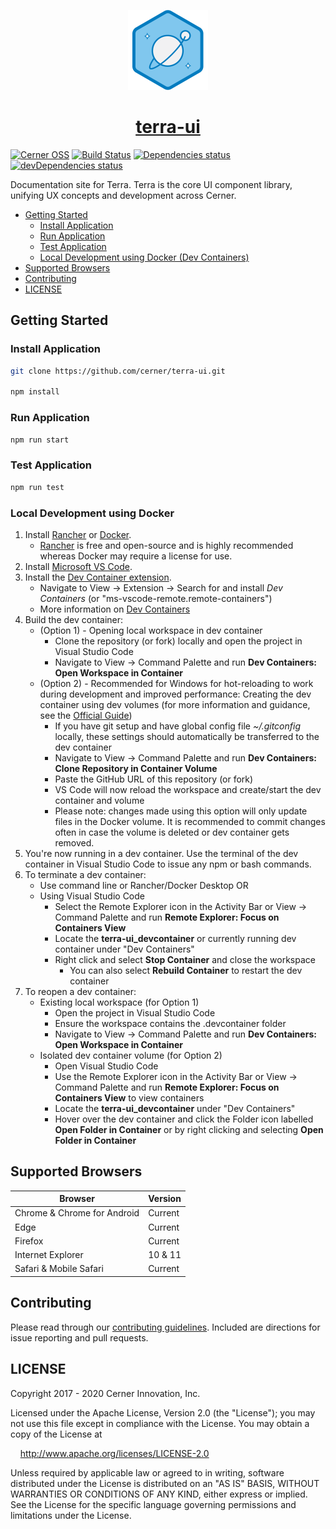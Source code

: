 <!-- Logo -->
<p align="center">
  <img height="128" width="128" src="https://raw.githubusercontent.com/cerner/terra-core/main/terra.png">
</p>

<!-- Name -->
<h1 align="center">
  <a href="http://engineering.cerner.com/terra-ui/#/site/home">terra-ui</a>
</h1>


[![Cerner OSS](https://badgen.net/badge/Cerner/OSS/blue)](http://engineering.cerner.com/2014/01/cerner-and-open-source/)
[![Build Status](https://github.com/cerner/terra-ui/actions/workflows/ci-cd.yml/badge.svg)](https://github.com/cerner/terra-ui/actions/workflows/ci-cd.yml)
[![Dependencies status](https://badgen.net/david/dep/cerner/terra-ui)](https://david-dm.org/cerner/terra-ui)
[![devDependencies status](https://badgen.net/david/dev/cerner/terra-ui)](https://david-dm.org/cerner/terra-ui?type=dev)

Documentation site for Terra. Terra is the core UI component library, unifying UX concepts and development across Cerner.

- [Getting Started](#getting-started)
  - [Install Application](#install-application)
  - [Run Application](#run-application)
  - [Test Application](#test-application)
  - [Local Development using Docker (Dev Containers)](#local-development-using-docker)
- [Supported Browsers](#supported-browsers)
- [Contributing](#contributing)
- [LICENSE](#license)

## Getting Started

### Install Application

```bash
git clone https://github.com/cerner/terra-ui.git

npm install
```

### Run Application

```bash
npm run start
```

### Test Application

```bash
npm run test
```

### Local Development using Docker

1. Install [Rancher](https://rancherdesktop.io/) or [Docker](https://www.docker.com/).
    - [Rancher](https://rancherdesktop.io/) is free and open-source and is highly recommended whereas Docker may require a license for use.
2. Install [Microsoft VS Code](https://code.visualstudio.com/Download).
3. Install the [Dev Container extension](https://marketplace.visualstudio.com/items?itemName=ms-vscode-remote.remote-containers).
    - Navigate to View -> Extension  -> Search for and install _Dev Containers_ (or "ms-vscode-remote.remote-containers")
    - More information on [Dev Containers](https://code.visualstudio.com/docs/devcontainers/containers)
4. Build the dev container:
    - (Option 1) - Opening local workspace in dev container
      - Clone the repository (or fork) locally and open the project in Visual Studio Code
      - Navigate to View -> Command Palette and run **Dev Containers: Open Workspace in Container**
    - (Option 2) - Recommended for Windows for hot-reloading to work during development and improved performance: Creating the dev container using dev volumes (for more information and guidance, see the [Official Guide](https://code.visualstudio.com/docs/devcontainers/containers#_quick-start-open-a-git-repository-or-github-pr-in-an-isolated-container-volume))
      - If you have git setup and have global config file _~/.gitconfig_ locally, these settings should automatically be transferred to the dev container
      - Navigate to View -> Command Palette and run **Dev Containers: Clone Repository in Container Volume**
      - Paste the GitHub URL of this repository (or fork)
      - VS Code will now reload the workspace and create/start the dev container and volume
      - Please note: changes made using this option will only update files in the Docker volume. It is recommended to commit changes often in case the volume is deleted or dev container gets removed.
5. You're now running in a dev container.  Use the terminal of the dev container in Visual Studio Code to issue any npm or bash commands.
6. To terminate a dev container:
    - Use command line or Rancher/Docker Desktop OR
    - Using Visual Studio Code
      - Select the Remote Explorer icon in the Activity Bar or View -> Command Palette and run **Remote Explorer: Focus on Containers View**
      - Locate the **terra-ui_devcontainer** or currently running dev container under "Dev Containers"
      - Right click and select **Stop Container** and close the workspace
        - You can also select **Rebuild Container** to restart the dev container
7. To reopen a dev container:
    - Existing local workspace (for Option 1)
      - Open the project in Visual Studio Code
      - Ensure the workspace contains the .devcontainer folder
      - Navigate to View -> Command Palette and run **Dev Containers: Open Workspace in Container**
    - Isolated dev container volume (for Option 2)
      - Open Visual Studio Code
      - Use the Remote Explorer icon in the Activity Bar or View -> Command Palette and run **Remote Explorer: Focus on Containers View** to view containers
      - Locate the **terra-ui_devcontainer** under "Dev Containers"
      - Hover over the dev container and click the Folder icon labelled **Open Folder in Container** or by right clicking and selecting **Open Folder in Container**

## Supported Browsers

| Browser                     | Version |
|-----------------------------|---------|
| Chrome & Chrome for Android | Current |
| Edge                        | Current |
| Firefox                     | Current |
| Internet Explorer           | 10 & 11 |
| Safari & Mobile Safari      | Current |

## Contributing

Please read through our [contributing guidelines](CONTRIBUTING.md). Included are directions for issue reporting and pull requests.


## LICENSE

Copyright 2017 - 2020 Cerner Innovation, Inc.

Licensed under the Apache License, Version 2.0 (the "License"); you may not use this file except in compliance with the License. You may obtain a copy of the License at

&nbsp;&nbsp;&nbsp;&nbsp;http://www.apache.org/licenses/LICENSE-2.0

Unless required by applicable law or agreed to in writing, software distributed under the License is distributed on an "AS IS" BASIS, WITHOUT WARRANTIES OR CONDITIONS OF ANY KIND, either express or implied. See the License for the specific language governing permissions and limitations under the License.
